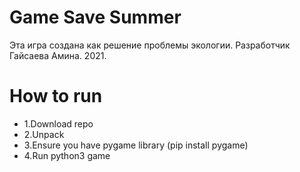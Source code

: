 # Game Save Summer
Эта игра создана как решение проблемы экологии.
Разработчик Гайсаева Амина. 2021.

# How to run

- 1.Download repo
- 2.Unpack
- 3.Ensure you have pygame library (pip install pygame)
- 4.Run python3 game